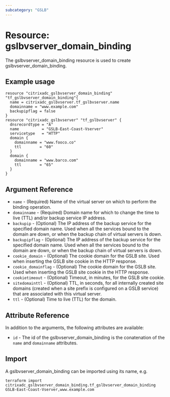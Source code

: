 ```yaml
---
subcategory: "GSLB"
---
```


# Resource: gslbvserver_domain_binding

The gslbvserver_domain_binding resource is used to create gslbvserver_domain_binding.


## Example usage

```hcl
resource "citrixadc_gslbvserver_domain_binding" "tf_gslbvserver_domain_binding"{
  name = citrixadc_gslbvserver.tf_gslbvserver.name
  domainname = "www.example.com"
  backupipflag = false
}
resource "citrixadc_gslbvserver" "tf_gslbvserver" {
  dnsrecordtype = "A"
  name          = "GSLB-East-Coast-Vserver"
  servicetype   = "HTTP"
  domain {
    domainname = "www.fooco.co"
    ttl        = "60"
  }
  domain {
    domainname = "www.barco.com"
    ttl        = "65"
  }
}

```


## Argument Reference

* `name` - (Required) Name of the virtual server on which to perform the binding operation.
* `domainname` - (Required) Domain name for which to change the time to live (TTL) and/or backup service IP address.
* `backupip` - (Optional) The IP address of the backup service for the specified domain name. Used when all the services bound to the domain are down, or when the backup chain of virtual servers is down.
* `backupipflag` - (Optional) The IP address of the backup service for the specified domain name. Used when all the services bound to the domain are down, or when the backup chain of virtual servers is down.
* `cookie_domain` - (Optional) The cookie domain for the GSLB site. Used when inserting the GSLB site cookie in the HTTP response.
* `cookie_domainflag` - (Optional) The cookie domain for the GSLB site. Used when inserting the GSLB site cookie in the HTTP response.
* `cookietimeout` - (Optional) Timeout, in minutes, for the GSLB site cookie.
* `sitedomainttl` - (Optional) TTL, in seconds, for all internally created site domains (created when a site prefix is configured on a GSLB service) that are associated with this virtual server.
* `ttl` - (Optional) Time to live (TTL) for the domain.


## Attribute Reference

In addition to the arguments, the following attributes are available:

* `id` - The id of the gslbvserver_domain_binding is the conatenation of the `name` and `domainname` attributes.


## Import

A gslbvserver_domain_binding can be imported using its name, e.g.

```shell
terraform import citrixadc_gslbvserver_domain_binding.tf_gslbvserver_domain_binding GSLB-East-Coast-Vserver,www.example.com
```
